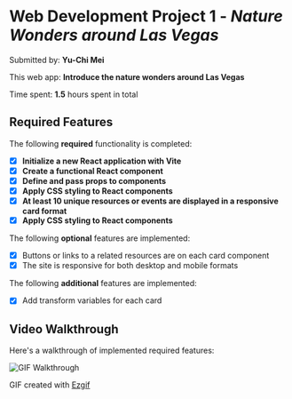 # Web Development Project 1 - *Nature Wonders around Las Vegas*

Submitted by: **Yu-Chi Mei**

This web app: **Introduce the nature wonders around Las Vegas**

Time spent: **1.5** hours spent in total

## Required Features

The following **required** functionality is completed:

- [x] **Initialize a new React application with Vite**
- [x] **Create a functional React component**
- [x] **Define and pass props to components**
- [x] **Apply CSS styling to React components**
- [x] **At least 10 unique resources or events are displayed in a responsive card format**
- [x] **Apply CSS styling to React components**

The following **optional** features are implemented:

- [x] Buttons or links to a related resources are on each card component
- [x] The site is responsive for both desktop and mobile formats

The following **additional** features are implemented:

* [x] Add transform variables for each card

## Video Walkthrough

Here's a walkthrough of implemented required features:

<img src='./public/walkthrough.gif' title='GIF Walkthrough' width='' alt='GIF Walkthrough' />

GIF created with [Ezgif](https://ezgif.com/maker)
